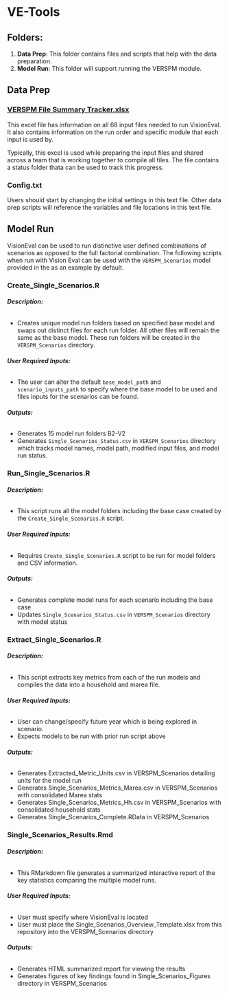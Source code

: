 # VE-Tools

## Folders:
1. <b>Data Prep</b>: This folder contains files and scripts that help with the data preparation. 
2. <b>Model Run</b>: This folder will support running the VERSPM module. 

## Data Prep

### [VERSPM File Summary Tracker.xlsx](https://github.com/eric-englin-volpe/VE-Tools/raw/main/Data%20Prep/VERSPM%20File%20Summary%20Tracker.xlsx)

This excel file has information on all 68 input files needed to run VisionEval. It also contains information on the run order and specific module that each input is used by. 

Typically, this excel is used while preparing the input files and shared across a team that is working together to compile all files. The file contains a status folder thata can be used to track this progress. 

### Config.txt

Users should start by changing the initial settings in this text file. Other data prep scripts will reference the variables and file locations in this text file. 



## Model Run

VisionEval can be used to run distinctive user defined combinations of scenarios as opposed to the full factorial combination.
The following scripts when run with Vision Eval can be used with the `VERSPM_Scenarios` model provided in the as an example by default.

### Create_Single_Scenarios.R

###### <b> Description: </b>
* Creates unique model run folders based on specified base model and swaps out distinct files for each run folder. All other files will remain the same as the base model. These run folders will be created in the `VERSPM_Scenarios` directory.

###### <b> User Required Inputs: </b>
* The user can alter the default `base_model_path` and `scenario_inputs_path` to specify where the base model to be used and 
files inputs for the scenarios can be found.

###### <b> Outputs: </b>
* Generates 15 model run folders B2-V2
* Generates `Single_Scenarios_Status.csv` in `VERSPM_Scenarios` directory which tracks model names, model path, modified input files, and model run status.


### Run_Single_Scenarios.R

###### <b> Description: </b>
* This script runs all the model folders including the base case created by the `Create_Single_Scenarios.R` script.

###### <b> User Required Inputs: </b>
* Requires `Create_Single_Scenarios.R` script to be run for model folders and CSV information.

###### <b> Outputs: </b>
* Generates complete model runs for each scenario including the base case
* Updates `Single_Scenarios_Status.csv` in `VERSPM_Scenarios` directory with model status

### Extract_Single_Scenarios.R

###### <b> Description: </b>
* This script extracts key metrics from each of the run models and compiles the data into a household and marea file.

###### <b> User Required Inputs: </b>
* User can change/specify future year which is being explored in scenario.
* Expects models to be run with prior run script above

###### <b> Outputs: </b>
* Generates Extracted_Metric_Units.csv in VERSPM_Scenarios detailing units for the model run
* Generates Single_Scenarios_Metrics_Marea.csv in VERSPM_Scenarios with consolidated Marea stats
* Generates Single_Scenarios_Metrics_Hh.csv in VERSPM_Scenarios with consolidated household stats
* Generates Single_Scenarios_Complete.RData in VERSPM_Scenarios

### Single_Scenarios_Results.Rmd

###### <b>Description: </b>
* This RMarkdown file generates a summarized interactive report of the key statistics comparing the multiple model runs.

###### <b> User Required Inputs:</b>
* User must specify where VisionEval is located
* User must place the Single_Scenarios_Overview_Template.xlsx from this repository into the VERSPM_Scenarios directory


###### <b> Outputs:</b>
* Generates HTML summarized report for viewing the results
* Generates figures of key findings found in Single_Scenarios_Figures directory in VERSPM_Scenarios





